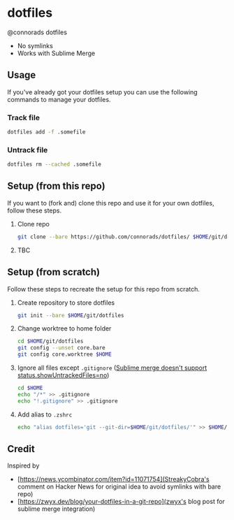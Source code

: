 # dotfiles

@connorads dotfiles

- No symlinks
- Works with Sublime Merge

## Usage

If you've already got your dotfiles setup you can use the following commands to manage your dotfiles.

### Track file

```sh
dotfiles add -f .somefile
```

### Untrack file

```sh
dotfiles rm --cached .somefile
```

## Setup (from this repo)

If you want to (fork and) clone this repo and use it for your own dotfiles, follow these steps.

1. Clone repo

    ```sh
    git clone --bare https://github.com/connorads/dotfiles/ $HOME/git/dotfiles
    ```

2. TBC

## Setup (from scratch)

Follow these steps to recreate the setup for this repo from scratch.

1. Create repository to store dotfiles

    ```sh
    git init --bare $HOME/git/dotfiles
    ```

2. Change worktree to home folder

    ```sh
    cd $HOME/git/dotfiles
    git config --unset core.bare
    git config core.worktree $HOME
    ```

3. Ignore all files except `.gitignore` ([Sublime merge doesn't support status.showUntrackedFiles=no](https://github.com/sublimehq/sublime_merge/issues/1544))

    ```sh
    cd $HOME
    echo "/*" >> .gitignore
    echo "!.gitignore" >> .gitignore
    ```

4. Add alias to `.zshrc`

    ```sh
    echo "alias dotfiles='git --git-dir=$HOME/git/dotfiles/'" >> $HOME/.zshrc
    ```

## Credit

Inspired by

- [https://news.ycombinator.com/item?id=11071754](StreakyCobra's comment on Hacker News for original idea to avoid symlinks with bare repo)
- [https://zwyx.dev/blog/your-dotfiles-in-a-git-repo](zwyx's blog post for sublime merge integration)
